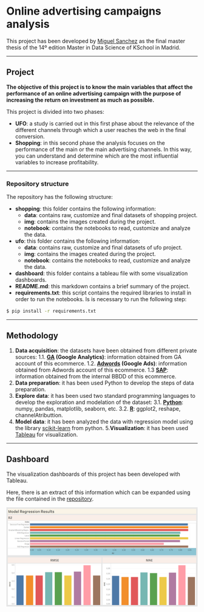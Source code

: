 # Online advertising campaigns analysis
This project has been developed by [Miguel Sanchez](https://www.linkedin.com/in/miguel-sanchez-botella-47b17b78/) as the final master thesis of the 14º edition Master in Data Science of KSchool in Madrid.


----------------------------------------------------------------------------------------------------------------------
## Project

**The objective of this project is to know the main variables that affect the performance of an online advertising campaign with the purpose of increasing the return on investment as much as possible.**

This project is divided into two phases:
- **UFO**: a study is carried out in this first phase about the relevance of the different channels through which a user reaches the web in the final conversion.
- **Shopping**: in this second phase the analysis focuses on the performance of the main or the main advertising channels. In this way, you can understand and determine which are the most influential variables to increase profitability.



----------------------------------------------------------------------------------------------------------------------
### Repository structure
The repository has the following structure:
- **shopping**: this folder contains the following information:
    - **data**: contains raw, customize and final datasets of shopping project.
    - **img**: contains the images created during the project.
    - **notebook**: contains the notebooks to read, customize and analyze the data.
- **ufo**: this folder contains the following information:
    - **data**: contains raw, customize and final datasets of ufo project.
    - **img**: contains the images created during the project.
    - **notebook**: contains the notebooks to read, customize and analyze the data.
- **dashboard**: this folder contains a tableau file with some visualization dashboards. 
- **README.md**: this markdown contains a brief summary of the project.
- **requirements.txt**: this script contains the required libraries to install in order to run the notebooks. Is is necessary to run the following step:
```sh
$ pip install -r requirements.txt
```


----------------------------------------------------------------------------------------------------------------------
## Methodology

1. **Data acquisition**: the datasets have been obtained from different private sources:
    1.1. **[GA](https://analytics.google.com/analytics/web/#/) (Google Analytics)**: information obtained from GA account of this ecommerce.
    1.2. **[Adwords](https://ads.google.com) (Google Ads)**: information obtained from Adwords account of this ecommerce.
    1.3 **[SAP](https://www.sap.com/)**: information obtained from the internal BBDD of this ecommerce.
2. **Data preparation**: it has been used Python to develop the steps of data preparation.
3. **Explore data**: it has been used two standard programming languages to develop the exploration and modelation of the dataset:
    3.1. **[Python](https://www.python.org/)**: numpy, pandas, matplotlib, seaborn, etc.
    3.2. **[R](https://www.r-project.org/)**: ggplot2, reshape, channelAtributtion.
4. **Model data**: it has been analyzed the data with regression model using the library [scikit-learn](https://scikit-learn.org/stable/) from python.
5.**Visualization**: it has been used [Tableau](https://www.tableau.com/) for visualization.

  
  
----------------------------------------------------------------------------------------------------------------------
## Dashboard
The visualization dashboards of this project has been developed with Tableau.

Here, there is an extract of this information which can be expanded using the file contained in the [repository](https://github.com/trimiguel/tfm/dashboard).

![Image](./dashboard/Model_Regression_Results.png?raw=true)


